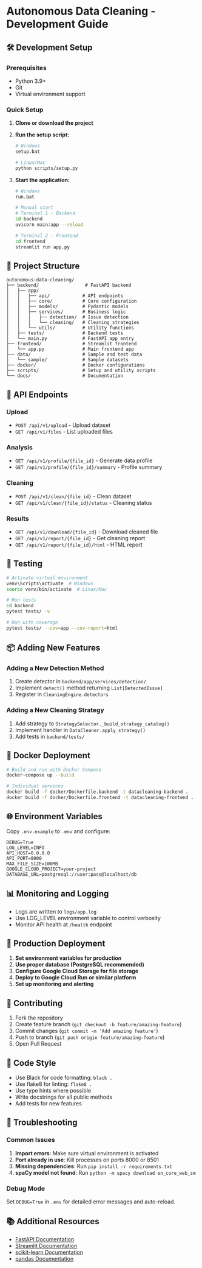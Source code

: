 # Autonomous Data Cleaning - Development Guide

## 🛠️ Development Setup

### Prerequisites
- Python 3.9+
- Git
- Virtual environment support

### Quick Setup

1. **Clone or download the project**
2. **Run the setup script:**
   ```bash
   # Windows
   setup.bat
   
   # Linux/Mac
   python scripts/setup.py
   ```

3. **Start the application:**
   ```bash
   # Windows
   run.bat
   
   # Manual start
   # Terminal 1 - Backend
   cd backend
   uvicorn main:app --reload
   
   # Terminal 2 - Frontend  
   cd frontend
   streamlit run app.py
   ```

## 📁 Project Structure

```
autonomous-data-cleaning/
├── backend/                 # FastAPI backend
│   ├── app/
│   │   ├── api/            # API endpoints
│   │   ├── core/           # Core configuration
│   │   ├── models/         # Pydantic models
│   │   ├── services/       # Business logic
│   │   │   ├── detection/  # Issue detection
│   │   │   └── cleaning/   # Cleaning strategies
│   │   └── utils/          # Utility functions
│   ├── tests/              # Backend tests
│   └── main.py             # FastAPI app entry
├── frontend/               # Streamlit frontend
│   └── app.py              # Main frontend app
├── data/                   # Sample and test data
│   └── sample/             # Sample datasets
├── docker/                 # Docker configurations
├── scripts/                # Setup and utility scripts
└── docs/                   # Documentation
```

## 🔧 API Endpoints

### Upload
- `POST /api/v1/upload` - Upload dataset
- `GET /api/v1/files` - List uploaded files

### Analysis
- `GET /api/v1/profile/{file_id}` - Generate data profile
- `GET /api/v1/profile/{file_id}/summary` - Profile summary

### Cleaning
- `POST /api/v1/clean/{file_id}` - Clean dataset
- `GET /api/v1/clean/{file_id}/status` - Cleaning status

### Results
- `GET /api/v1/download/{file_id}` - Download cleaned file
- `GET /api/v1/report/{file_id}` - Get cleaning report
- `GET /api/v1/report/{file_id}/html` - HTML report

## 🧪 Testing

```bash
# Activate virtual environment
venv\Scripts\activate  # Windows
source venv/bin/activate  # Linux/Mac

# Run tests
cd backend
pytest tests/ -v

# Run with coverage
pytest tests/ --cov=app --cov-report=html
```

## 📦 Adding New Features

### Adding a New Detection Method

1. Create detector in `backend/app/services/detection/`
2. Implement `detect()` method returning `List[DetectedIssue]`
3. Register in `CleaningEngine.detectors`

### Adding a New Cleaning Strategy

1. Add strategy to `StrategySelector._build_strategy_catalog()`
2. Implement handler in `DataCleaner.apply_strategy()`
3. Add tests in `backend/tests/`

## 🐳 Docker Deployment

```bash
# Build and run with Docker Compose
docker-compose up --build

# Individual services
docker build -f docker/Dockerfile.backend -t datacleaning-backend .
docker build -f docker/Dockerfile.frontend -t datacleaning-frontend .
```

## 🌐 Environment Variables

Copy `.env.example` to `.env` and configure:

```env
DEBUG=True
LOG_LEVEL=INFO
API_HOST=0.0.0.0
API_PORT=8000
MAX_FILE_SIZE=100MB
GOOGLE_CLOUD_PROJECT=your-project
DATABASE_URL=postgresql://user:pass@localhost/db
```

## 📊 Monitoring and Logging

- Logs are written to `logs/app.log`
- Use LOG_LEVEL environment variable to control verbosity
- Monitor API health at `/health` endpoint

## 🚀 Production Deployment

1. **Set environment variables for production**
2. **Use proper database (PostgreSQL recommended)**
3. **Configure Google Cloud Storage for file storage**
4. **Deploy to Google Cloud Run or similar platform**
5. **Set up monitoring and alerting**

## 🤝 Contributing

1. Fork the repository
2. Create feature branch (`git checkout -b feature/amazing-feature`)
3. Commit changes (`git commit -m 'Add amazing feature'`)
4. Push to branch (`git push origin feature/amazing-feature`)
5. Open Pull Request

## 📝 Code Style

- Use Black for code formatting: `black .`
- Use flake8 for linting: `flake8 .`
- Use type hints where possible
- Write docstrings for all public methods
- Add tests for new features

## 🐛 Troubleshooting

### Common Issues

1. **Import errors**: Make sure virtual environment is activated
2. **Port already in use**: Kill processes on ports 8000 or 8501
3. **Missing dependencies**: Run `pip install -r requirements.txt`
4. **spaCy model not found**: Run `python -m spacy download en_core_web_sm`

### Debug Mode

Set `DEBUG=True` in `.env` for detailed error messages and auto-reload.

## 📚 Additional Resources

- [FastAPI Documentation](https://fastapi.tiangolo.com/)
- [Streamlit Documentation](https://docs.streamlit.io/)
- [scikit-learn Documentation](https://scikit-learn.org/stable/)
- [pandas Documentation](https://pandas.pydata.org/docs/)
